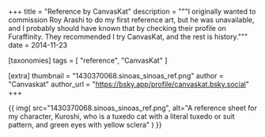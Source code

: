 +++
title = "Reference by CanvasKat"
description = """I originally wanted to commission Roy Arashi to do my first reference art, but he was unavailable, and I probably should have known that by checking their profile on Furaffinity. They recommended I try CanvasKat, and the rest is history."""
date = 2014-11-23

[taxonomies]
tags = [
    "reference", "CanvasKat"
]

[extra]
thumbnail = "1430370068.sinoas_sinoas_ref.png"
author = "Canvaskat"
author_url = "https://bsky.app/profile/canvaskat.bsky.social"
+++

{{
    img(
        src="1430370068.sinoas_sinoas_ref.png",
        alt="A reference sheet for my character, Kuroshi, who is a tuxedo cat with a literal tuxedo or suit pattern, and green eyes with yellow sclera"
    )
}}
